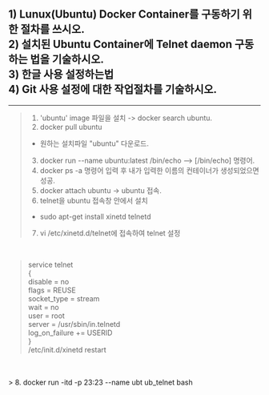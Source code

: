 ## 1) Lunux(Ubuntu) Docker Container를 구동하기 위한 절차를 쓰시오. <br/> 2) 설치된 Ubuntu Container에 Telnet daemon 구동 하는 법을 기술하시오. <br/> 3) 한글 사용 설정하는법 <br/> 4) Git 사용 설정에 대한 작업절차를 기술하시오. <br/>
<hr/>

> 1. 'ubuntu' image 파일을 설치 -> docker search ubuntu.
> 2. docker pull ubuntu <br/>
> - 원하는 설치파일 "ubuntu" 다운로드. <br/>
> 3. docker run --name ubuntu:latest /bin/echo    --> [/bin/echo] 명령어.
> 4. docker ps -a 명령어 입력 후 내가 입력한 이름의 컨테이너가 생성되었으면 성공.
> 5. docker attach ubuntu -> ubuntu 접속.
> 6. telnet을 ubuntu 접속창 안에서 설치 <br/>
> - sudo apt-get install xinetd telnetd
> 7. vi /etc/xinetd.d/telnet에 접속하여 telnet 설정<br/>
<br/>

> service telnet <br/>
> { <br/>
>   disable = no <br/>
>   flags = REUSE <br/>
>   socket_type = stream <br/>
>   wait = no <br/>
>   user = root <br/>
>   server = /usr/sbin/in.telnetd <br/>
>   log_on_failure += USERID <br/>
> } <br/>
> /etc/init.d/xinetd restart

<br/>
<br/>
> 8. docker run -itd -p 23:23 --name ubt ub_telnet bash

